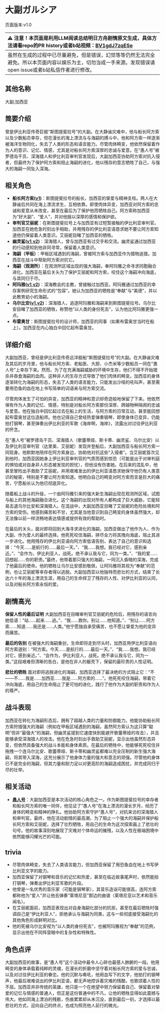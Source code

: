 # 大副ガルシア
页面版本:v1.0
 

| :warning: 注意！本页面是利用LLM阅读总结明日方舟剧情原文生成，具体方法请看repo的PR history或者b站视频：[BV1gdJ7zqESe](https://www.bilibili.com/video/BV1gdJ7zqESe/)         |
|:----------------------------|
| 虽然在生成的过程中已尽量避免，但是错误，幻觉等等仍然无法完全避免。所以本页面内容以娱乐为主，切勿当成一手来源。发现错误请open issue或者b站私信作者进行修改。|



## 其他名称
大副;加西亚
## 简要介绍
曾是伊比利亚传奇巨舰“斯图提斐拉号”的大副。在大静谧灾难中，他与船长阿方索以及少数船员幸存，但在漫长的海上漂流与与海嗣的搏斗中，他和阿方索一样逐渐被海洋生物同化，失去了人类的形态和语言能力。尽管肉体畸变，他依然保留着作为人的意识、记忆、情感，尤其是对船长阿方索深厚的忠诚与爱意。在“愚人号”被罗德岛干员、深海猎人和伊比利亚审判官发现后，大副加西亚协助阿方索对抗入侵者，但最终为了保护阿方索和阻止海嗣的进化，他以残存的意志牺牲了自己，与强大的海嗣一同坠入深海。
## 相关角色
-   **船长阿方索([v1](extended_char_chuan_zhang_a_fang_suo.md))**：斯图提斐拉号的船长，加西亚的挚爱与精神支柱。两人在大静谧后共同在海上漂流求生，互相依靠。即使肉体异变，加西亚对阿方索的忠诚和爱意从未改变，甚至在最后为了保护他而牺牲自己。阿方索称加西亚为“好大副”、“爱人”，并对他报以深厚的感情和保护欲。
-   **审判官艾丽妮**：在斯图提斐拉号上与加西亚有过短暂接触的伊比利亚审判官。加西亚在她危急时刻出手相助，并用残存的伊比利亚语恳求她不要让阿方索知道他仍保留着人类意识。艾丽妮目睹了加西亚的牺牲。
-   **幽灵鲨([v1](char_143_ghost.md),[v2](../char_v3/char_143_ghost.md))**：深海猎人，曾与加西亚有过交手和交流。幽灵鲨通过加西亚的行动感知到他非同寻常，保留着人类意识。
-   **海嗣（甲板）**：甲板区域遇到的海嗣，曾被阿方索与加西亚作为猎物追猎。加西亚在战斗中帮助阿方索对抗它。
-   **海嗣（观测所）**：在观测所区域出现的强大海嗣，奉阿玛雅之命寻求同胞融合进化。加西亚在最后关头为了保护艾丽妮和阿方索，咬住这个海嗣冲向海底，与其同归于尽。
-   **阿玛雅([v1](extended_char_a_ma_ya.md),[v2](../char_v3/extended_char_a_ma_ya.md))**：深海教会的主教，曾接触过加西亚。阿玛雅通过加西亚的幸存案例研究生命形式的“包容”。她认为加西亚的牺牲是“奉献”与“美德”，并以此教育幼小的海嗣。
-   **乌尔比安([v1](char_4145_ulpia.md),[v2](../char_v3/char_4145_ulpia.md))**：深海猎人，追逐阿玛雅和海嗣来到斯图提斐拉号。乌尔比安目睹了加西亚的牺牲，称赞他“以人类的身份死去”，认为他比阿玛雅更强一点。
-   **布雷奥甘**：斯图提斐拉号的设计师，加西亚的同事（如果布雷奥甘当时在船上）。加西亚在内心独白中回忆起布雷奥甘。
## 详细介绍
大副加西亚，曾经是伊比利亚传奇远洋舰船“斯图提斐拉号”的大副。在大静谧灾难及其后的岁月里，他与船长阿方索、老船医、大厨、小杰米等少数船员一同在“愚人号”上幸存下来。然而，为了在充满海嗣威胁的环境中生存，他们不得不开始猎杀并吞食海嗣的血肉。这种非人的生存方式导致了他们肉体的畸变。加西亚的身体逐渐转化为海嗣的形态，失去了人类的语言能力，只能发出沙哑的吼叫声，甚至需要用恐鱼的血在地上书写简单的词语来与阿方索交流。

尽管肉体发生了可怕的异变，加西亚的精神和意识却奇迹般地保留了下来。他依然保有作为人类的记忆、情感，特别是对船长阿方索那份深厚、跨越物种隔阂的忠诚与爱意。他在独白中回忆起过去在船上的生活，与阿方索的日常互动，甚至能回想起布雷奥甘这位造船师。他也记得自己曾经热爱弹奏钢琴，即使身体已变异，仍能拍打钢琴，甚至弹奏出伊比利亚的军歌《海岸啊，海岸》，流露出对过往伊比利亚的怀念。

在“愚人号”被罗德岛干员、深海猎人（歌蕾蒂娅、斯卡蒂、幽灵鲨、乌尔比安）以及伊比利亚审判官（达里奥、艾丽妮）发现并登船后，大副加西亚与船长阿方索一同现身。他默默地陪伴在阿方索身边，协助他对抗这些“入侵者”。当艾丽妮首次见到他时，加西亚因她身上伊比利亚审判官的气质而感到惊恐（可能是出于对审判庭的惧怕或对自身非人形态被发现的担忧），但他没有伤害她。在后来的混乱中，他甚至冒险出手救助了艾丽妮，并用艰难发出的伊比利亚语恳求她保守他仍有人类意识的秘密，特别是不要让阿方索知道。他明白自己的畸变对阿方索而言是巨大的痛苦，宁愿船长认为他已彻底异化。

随着船上战斗的升级，一个由阿玛雅引来的强大新生海嗣出现在观测所区域，试图与船上的其他海嗣融合进化。这个海嗣的出现对所有人都构成了巨大威胁，它能轻易击退乌尔比安和深海猎人。在混战中，大副加西亚目睹了艾丽妮的危险处境和阿方索的受伤。他感到痛苦和不甘，尤其是当他意识到自己畸变的身体虽然强大，却无法像以前一样流畅地表达情感或提供有效的帮助时。

在最后的关头，面对即将回到大海寻求进化的海嗣，加西亚做出了他作为人、作为大副、作为爱人的最终选择。他死死咬住海嗣，拼尽全力将其拽向海底，阻止其进一步进化。他用残存的伊比利亚语向阿方索低语告别，表达了自己的意识和选择：“今天......是航行的......最后一天。”、“我......我想。我已经对它，感到亲近。”、“会作为，伊比利亚人，战死。绝不承认我与它，同为一类。”、“我的爱......回想起......你的职责。”最终，他带着那只强大的海嗣，一同沉入昏暗的深海，完成了他最后的使命。他的牺牲让乌尔比安感到敬佩，让阿玛雅将其视为“奉献”的范例，也让艾丽妮等幸存者得以逃脱。大副加西亚以他独特而悲壮的方式，结束了长达六十年的海上漂流生涯，用自己的生命捍卫了残存的人性、对伊比利亚的认同，以及对船长阿方索永恒的爱。
## 剧情高光
**保留人性的最后证明**
大副加西亚在目睹审判官艾丽妮的危险后，用残存的语言向她低语：“站......起来......逃。”、“我......救你。别让......他知道。”、“别让......阿方索......知道......我还是......人类。”他宁愿独自承受痛苦，也不愿让挚爱为他的变异而痛苦。

**最后的告别**
在被强大的海嗣重创，生命即将走到尽头时，加西亚用伊比利亚语向阿方索道别：“阿方索。今天......是航行的......最后一天。”、“我......我想。我已经对它，感到亲近。”、“会作为，伊比利亚人，战死。绝不承认我与它，同为一类。”这段艰难但清晰的告白，是他在非人的躯壳下，保留的最珍贵的人性证明。

**悲壮的牺牲**
面对即将逃脱进化的海嗣，加西亚选择了最决绝的方式阻止它：“不——不......我是......加西亚......我是......阿方索的......”。他死死咬住海嗣，带着它冲向海底，用自己的生命阻止了更可怕的进化，践行了他作为大副的职责和作为人的尊严。
## 战斗表现
加西亚在转化为海嗣形态后，拥有了超越人类的力量和防御能力。他能协助船长阿方索狩猎强大的海嗣（例如在甲板区域遇到的海嗣，虽然阿方索认为这只算“聪明”但非“最强大”的海嗣，但幽灵鲨提到它速度快到能避开歌蕾蒂娅的攻击），并且能够承受深海猎人的攻击。他在危急时刻出手救助艾丽妮，显示出他虽然形态异变，但依然具备强大的战斗本能和身体素质。在最后的牺牲中，他能够死死咬住并拖拽一个连乌尔比安、歌蕾蒂娅、斯卡蒂和幽灵鲨都难以完全压制的新生强大海嗣，将其带入深海，这充分展示了他身体力量的强大和意志的顽强。尽管他的身体已不是完全的海嗣，但其力量和耐力足以对更高阶的海嗣造成困扰，并完成同归于尽的壮举。
## 相关活动
-   **[愚人号](../stories/act17side.md)**：大副加西亚是本次活动的核心角色之一。作为斯图提斐拉号的幸存者和船长阿方索的唯一同伴，他见证了“愚人号”在海上漂流的漫长岁月，经历了身体的畸变和精神的挣扎。他协助阿方索守护“愚人号”，对抗来访的深海猎人和审判官。最终，他在活动剧情的最高潮，为了阻止一个强大的海嗣并保护船长阿方索和艾丽妮，选择了壮烈牺牲，用自己的生命为这次探索画上了悲壮的句号。他的故事深刻地展现了灾难对个体命运的摧残，以及人性在极端困境中依然能够闪耀光芒的可能。
## trivia
-   尽管肉体畸变，失去了人类语言能力，但加西亚保留了用恐鱼血在地上书写伊比利亚文字的能力。
-   加西亚保留了对钢琴和音乐的记忆和热爱，甚至在临近故事尾声时，依然能拍打钢琴，弹奏出伊比利亚军歌的片段。
-   他曾是一名优秀的音乐家（可能是钢琴家），其音乐造诣可能很高，连阿方索都称他为“爱人”并让他去弹奏“莱塔尼亚”那边的曲谱（莱塔尼亚以艺术和音乐闻名）。
-   在艾丽妮面前，加西亚表现出对自身海嗣化部分的抗拒，甚至在最后牺牲时强调自己是“伊比利亚人”，拒绝承认与海嗣为同类，这与一些彻底接受海嗣化的其他角色形成鲜明对比。
-   他的死被乌尔比安视为“以人类的身份死去”，也被阿玛雅视为“奉献”的范例，显示出他在不同阵营眼中的复杂性和特殊性。
## 角色点评
大副加西亚的故事，是“愚人号”这个活动中最令人心碎也最感人肺腑的一段。他用畸变的身体承载着纯粹的灵魂，在漫长的折磨中坚守着对船长阿方索的爱与忠诚，以及对过往伊比利亚的眷恋。他的沉默与嘶吼，他用血写下的文字，他拍打的钢琴声，他最后艰难说出的伊比利亚语，都无声地控诉着灾难的残酷，也歌颂着人性的不屈。加西亚并非传统的英雄，他只是一个在绝望中努力保留着自己、保留着对挚爱的记忆与情感的普通人，但正是这份普通中的不凡，让他的牺牲显得如此震撼与伟大。他如同海上漂泊的残骸，伤痕累累却从未沉没，直到最后一刻，才选择以最悲壮的方式，迎向自己的终点，也成为照亮他人前行的微光。